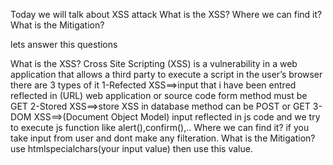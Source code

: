 Today we will talk about XSS attack
What is the XSS? 
Where we can find it? 
What is the Mitigation?

lets answer this questions

What is the XSS?
        Cross Site Scripting (XSS) is a vulnerability in a web application that allows a third party to execute a script in the user’s browser 
    there are 3 types of it 
    1-Refected XSS==>input that i have been entred reflected in (URL) web application or source code form method must be GET
    2-Stored XSS==>store XSS in database method can be POST or GET
    3-DOM XSS==>(Document Object Model) input reflected in js code and we try to execute js function like alert(),confirm(),..
Where we can find it? 
    if you take input from user and dont make any filteration.
What is the Mitigation? 
   use htmlspecialchars(your input value) then use this value.
